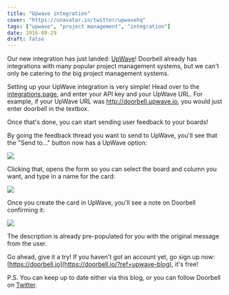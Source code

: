 ```yaml
---
title: "Upwave integration"
cover: "https://unavatar.io/twitter/upwavehq"
tags: ["upwave", "project management", "integration"]
date: 2016-09-29
draft: false
---
```


Our new integration has just landed: [UpWave](https://www.upwave.io)! Doorbell already has integrations with many popular project management systems, but we can't only be catering to the big project management systems.

<!--more-->

Setting up your UpWave integration is very simple! Head over to the [integrations page](https://doorbell.io/integrations#upwave), and enter your API key and your UpWave URL. For example, if your UpWave URL was http://doorbell.upwave.io, you would just enter doorbell in the textbox.

Once that's done, you can start sending user feedback to your boards!

By going the feedback thread you want to send to UpWave, you'll see that the "Send to..." button now has a UpWave option:

![](/img/integrations/upwave/send-to.png)

Clicking that, opens the form so you can select the board and column you want, and type in a name for the card:

![](/img/integrations/upwave/form.png)

Once you create the card in UpWave, you'll see a note on Doorbell confirming it:

![](/img/integrations/upwave/notes.png)

The description is already pre-populated for you with the original message from the user.

Go ahead, give it a try! If you haven't got an account yet, go sign up now: [https://doorbell.io](https://doorbell.io/?ref=upwave-blog), it's free!

P.S. You can keep up to date either via this blog, or you can follow Doorbell on [Twitter](https://twitter.com/doorbell_io).
